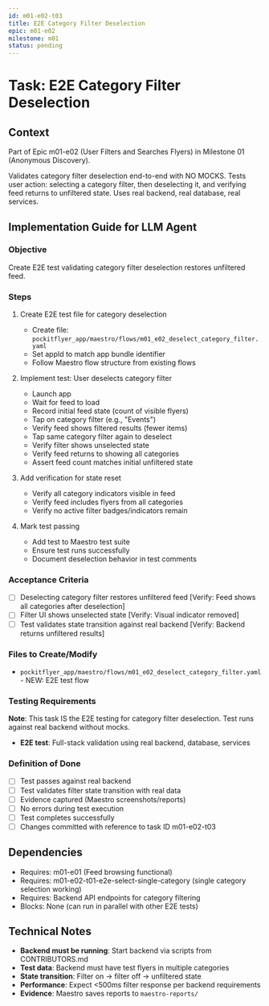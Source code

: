```yaml
---
id: m01-e02-t03
title: E2E Category Filter Deselection
epic: m01-e02
milestone: m01
status: pending
---
```


# Task: E2E Category Filter Deselection

## Context
Part of Epic m01-e02 (User Filters and Searches Flyers) in Milestone 01 (Anonymous Discovery).

Validates category filter deselection end-to-end with NO MOCKS. Tests user action: selecting a category filter, then deselecting it, and verifying feed returns to unfiltered state. Uses real backend, real database, real services.

## Implementation Guide for LLM Agent

### Objective
Create E2E test validating category filter deselection restores unfiltered feed.

### Steps

1. Create E2E test file for category deselection
   - Create file: `pockitflyer_app/maestro/flows/m01_e02_deselect_category_filter.yaml`
   - Set appId to match app bundle identifier
   - Follow Maestro flow structure from existing flows

2. Implement test: User deselects category filter
   - Launch app
   - Wait for feed to load
   - Record initial feed state (count of visible flyers)
   - Tap on category filter (e.g., "Events")
   - Verify feed shows filtered results (fewer items)
   - Tap same category filter again to deselect
   - Verify filter shows unselected state
   - Verify feed returns to showing all categories
   - Assert feed count matches initial unfiltered state

3. Add verification for state reset
   - Verify all category indicators visible in feed
   - Verify feed includes flyers from all categories
   - Verify no active filter badges/indicators remain

4. Mark test passing
   - Add test to Maestro test suite
   - Ensure test runs successfully
   - Document deselection behavior in test comments

### Acceptance Criteria
- [ ] Deselecting category filter restores unfiltered feed [Verify: Feed shows all categories after deselection]
- [ ] Filter UI shows unselected state [Verify: Visual indicator removed]
- [ ] Test validates state transition against real backend [Verify: Backend returns unfiltered results]

### Files to Create/Modify
- `pockitflyer_app/maestro/flows/m01_e02_deselect_category_filter.yaml` - NEW: E2E test flow

### Testing Requirements
**Note**: This task IS the E2E testing for category filter deselection. Test runs against real backend without mocks.

- **E2E test**: Full-stack validation using real backend, database, services

### Definition of Done
- [ ] Test passes against real backend
- [ ] Test validates filter state transition with real data
- [ ] Evidence captured (Maestro screenshots/reports)
- [ ] No errors during test execution
- [ ] Test completes successfully
- [ ] Changes committed with reference to task ID m01-e02-t03

## Dependencies
- Requires: m01-e01 (Feed browsing functional)
- Requires: m01-e02-t01-e2e-select-single-category (single category selection working)
- Requires: Backend API endpoints for category filtering
- Blocks: None (can run in parallel with other E2E tests)

## Technical Notes
- **Backend must be running**: Start backend via scripts from CONTRIBUTORS.md
- **Test data**: Backend must have test flyers in multiple categories
- **State transition**: Filter on → filter off → unfiltered state
- **Performance**: Expect <500ms filter response per backend requirements
- **Evidence**: Maestro saves reports to `maestro-reports/`
